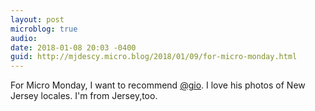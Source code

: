 ```yaml
---
layout: post
microblog: true
audio: 
date: 2018-01-08 20:03 -0400
guid: http://mjdescy.micro.blog/2018/01/09/for-micro-monday.html
---
```

For Micro Monday, I want to recommend [@gio](https://micro.blog/gio). I love his photos of New Jersey locales. I'm from Jersey,too.
